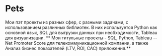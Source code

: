 # Pets
Мои пэт проекты из разных сфер, с разными задачами, с использованием различных библиотек. 
В них используется Python как основной язык, SQL для выгрузки данных при необходимости, Tableau для визуализации.
**
Мои титульные проекты - SQL, Python, Tableau -- Net Promoter Score для телекоммуникационной компании, а также Анализ бизнес показателей (LTV, ROI, CAC) приложения.**
